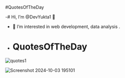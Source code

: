 
#QuotesOfTheDay

-# Hi, I’m @DevYukta1 👋

- 👀 I’m interested in  web development, data analysis .
- <h1>QuotesOfTheDay</h1>

![quotes1](https://github.com/user-attachments/assets/9f8e3ecb-69f4-4189-9c4e-1146d4568205)



![Screenshot 2024-10-03 195101](https://github.com/user-attachments/assets/26add2b7-60e7-4f67-b9c3-950032e1793c)
